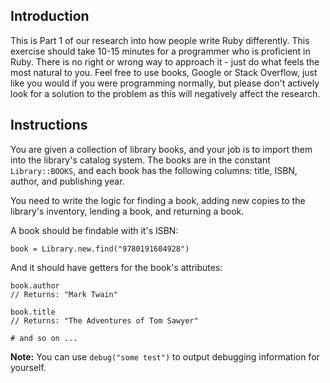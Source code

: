 ## Introduction

This is Part 1 of our research into how people write Ruby differently. This exercise should take 10-15 minutes for a programmer who is proficient in Ruby. There is no right or wrong way to approach it - just do what feels the most natural to you. Feel free to use books, Google or Stack Overflow, just like you would if you were programming normally, but please don't actively look for a solution to the problem as this will negatively affect the research.

## Instructions

You are given a collection of library books, and your job is to import them into
the library's catalog system. The books are in the constant `Library::BOOKS`, and
each book has the following columns:
title, ISBN, author, and publishing year.

You need to write the logic for finding a book, adding new copies to the library's
inventory, lending a book, and returning a book.

A book should be findable with it's ISBN:
```
book = Library.new.find("9780191604928")
```
And it should have getters for the book's attributes:
```
book.author
// Returns: "Mark Twain"

book.title
// Returns: "The Adventures of Tom Sawyer"

# and so on ...
```

**Note:** You can use `debug("some test")` to output debugging information for yourself.
